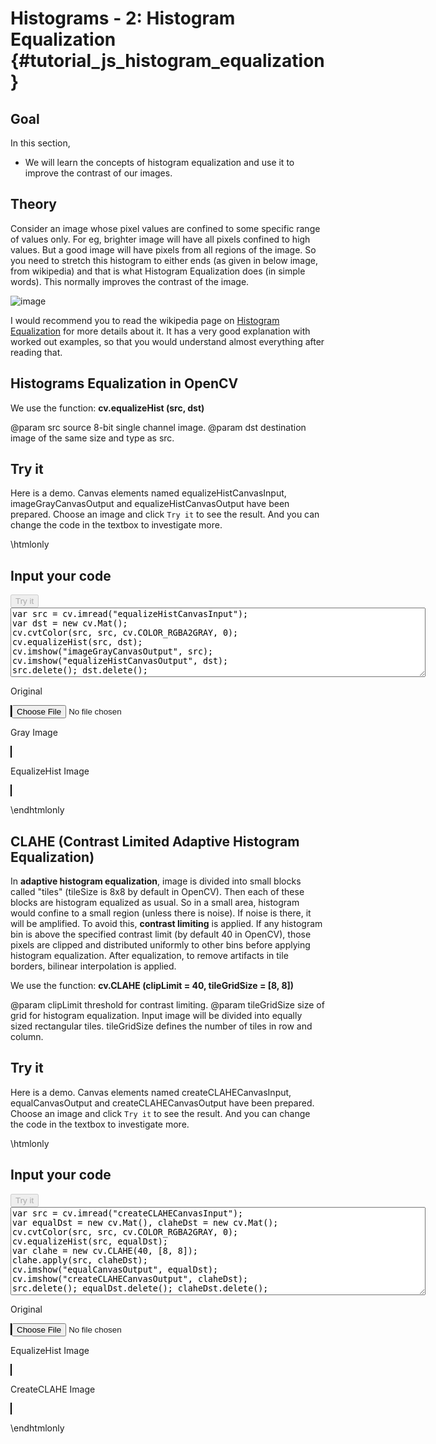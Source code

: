 Histograms - 2: Histogram Equalization {#tutorial_js_histogram_equalization}
======================================

Goal
----

In this section,

-   We will learn the concepts of histogram equalization and use it to improve the contrast of our
    images.

Theory
------

Consider an image whose pixel values are confined to some specific range of values only. For eg,
brighter image will have all pixels confined to high values. But a good image will have pixels from
all regions of the image. So you need to stretch this histogram to either ends (as given in below
image, from wikipedia) and that is what Histogram Equalization does (in simple words). This normally
improves the contrast of the image.

![image](images/histogram_equalization.png)

I would recommend you to read the wikipedia page on [Histogram
Equalization](http://en.wikipedia.org/wiki/Histogram_equalization) for more details about it. It has
a very good explanation with worked out examples, so that you would understand almost everything
after reading that.

Histograms Equalization in OpenCV
---------------------------------

We use the function: **cv.equalizeHist (src, dst)** 

@param src      source 8-bit single channel image.
@param dst      destination image of the same size and type as src.

Try it
------

Here is a demo. Canvas elements named equalizeHistCanvasInput, imageGrayCanvasOutput and equalizeHistCanvasOutput have been prepared. Choose an image and
click `Try it` to see the result. And you can change the code in the textbox to investigate more.


\htmlonly
<!DOCTYPE html>
<head>
<style>
canvas {
    border: 1px solid black;
}
.err {
    color: red;
}
</style>
</head>
<body>
<div id="equalizeHistCodeArea">
<h2>Input your code</h2>
<button id="equalizeHistTryIt" disabled="true" onclick="equalizeHistExecuteCode()">Try it</button><br>
<textarea rows="7" cols="80" id="equalizeHistTestCode" spellcheck="false">
var src = cv.imread("equalizeHistCanvasInput");
var dst = new cv.Mat();
cv.cvtColor(src, src, cv.COLOR_RGBA2GRAY, 0);
cv.equalizeHist(src, dst);
cv.imshow("imageGrayCanvasOutput", src);
cv.imshow("equalizeHistCanvasOutput", dst);
src.delete(); dst.delete(); 
</textarea>
<p class="err" id="equalizeHistErr"></p>
</div>
<div id="equalizeHistShowcase">
    <div>
   	    <p>Original</p>
        <canvas id="equalizeHistCanvasInput"></canvas>
        <input type="file" id="equalizeHistInput" name="file" />
    </div>
    <div>
    	<p>Gray Image</p>
        <canvas id="imageGrayCanvasOutput"></canvas>
    </div>
    <div>
    	<p>EqualizeHist Image</p>
        <canvas id="equalizeHistCanvasOutput"></canvas>
    </div>
</div>
<script src="utils.js"></script>
<script async src="opencv.js" id="opencvjs"></script>
<script>
function equalizeHistExecuteCode() {
    var equalizeHistText = document.getElementById("equalizeHistTestCode").value;
    try {
        eval(equalizeHistText);
        document.getElementById("equalizeHistErr").innerHTML = " ";
    } catch(err) {
        document.getElementById("equalizeHistErr").innerHTML = err;
    }
}

loadImageToCanvas("lena.jpg", "equalizeHistCanvasInput");
var equalizeHistInputElement = document.getElementById("equalizeHistInput");
equalizeHistInputElement.addEventListener("change", equalizeHistHandleFiles, false);
function equalizeHistHandleFiles(e) {
    var equalizeHistUrl = URL.createObjectURL(e.target.files[0]);
    loadImageToCanvas(equalizeHistUrl, "equalizeHistCanvasInput");
}
</script>
</body>
\endhtmlonly

CLAHE (Contrast Limited Adaptive Histogram Equalization)
--------------------------------------------------------

In **adaptive histogram equalization**, image is divided into small blocks called "tiles" (tileSize is 8x8 by default in OpenCV). Then each of these blocks are histogram equalized as usual. So in a small area, histogram would confine to a small region
(unless there is noise). If noise is there, it will be amplified. To avoid this, **contrast limiting** is applied. If any histogram bin is above the specified contrast limit (by default 40 in OpenCV), those pixels are clipped and distributed uniformly to other bins before applying histogram equalization. After equalization, to remove artifacts in tile borders, bilinear interpolation is applied.

We use the function: **cv.CLAHE (clipLimit = 40, tileGridSize = [8, 8])** 

@param clipLimit      threshold for contrast limiting.
@param tileGridSize   size of grid for histogram equalization. Input image will be divided into equally sized rectangular tiles. tileGridSize defines the number of tiles in row and column.

Try it
------

Here is a demo. Canvas elements named createCLAHECanvasInput, equalCanvasOutput and createCLAHECanvasOutput have been prepared. Choose an image and
click `Try it` to see the result. And you can change the code in the textbox to investigate more.

\htmlonly
<!DOCTYPE html>
<head>
<style>
canvas {
    border: 1px solid black;
}
.err {
    color: red;
}
</style>
</head>
<body>
<div id="createCLAHECodeArea">
<h2>Input your code</h2>
<button id="createCLAHETryIt" disabled="true" onclick="createCLAHEExecuteCode()">Try it</button><br>
<textarea rows="9" cols="80" id="createCLAHETestCode" spellcheck="false">
var src = cv.imread("createCLAHECanvasInput");
var equalDst = new cv.Mat(), claheDst = new cv.Mat();
cv.cvtColor(src, src, cv.COLOR_RGBA2GRAY, 0);
cv.equalizeHist(src, equalDst);
var clahe = new cv.CLAHE(40, [8, 8]);
clahe.apply(src, claheDst);
cv.imshow("equalCanvasOutput", equalDst);
cv.imshow("createCLAHECanvasOutput", claheDst);
src.delete(); equalDst.delete(); claheDst.delete();
</textarea>
<p class="err" id="createCLAHEErr"></p>
</div>
<div id="createCLAHEShowcase">
    <div>
        <p>Original</p>
        <canvas id="createCLAHECanvasInput"></canvas>
        <input type="file" id="createCLAHEInput" name="file" />
    </div>
    <div>
        <p>EqualizeHist Image</p>
        <canvas id="equalCanvasOutput"></canvas>
    </div>
    <div>
        <p>CreateCLAHE Image</p>
        <canvas id="createCLAHECanvasOutput"></canvas>
    </div>
</div>
<script>
function createCLAHEExecuteCode() {
    var createCLAHEText = document.getElementById("createCLAHETestCode").value;
    try {
        eval(createCLAHEText);
        document.getElementById("createCLAHEErr").innerHTML = " ";
    } catch(err) {
        document.getElementById("createCLAHEErr").innerHTML = err;
    }
}

loadImageToCanvas("lena.jpg", "createCLAHECanvasInput");
var createCLAHEInputElement = document.getElementById("createCLAHEInput");
createCLAHEInputElement.addEventListener("change", createCLAHEHandleFiles, false);
function createCLAHEHandleFiles(e) {
    var createCLAHEUrl = URL.createObjectURL(e.target.files[0]);
    loadImageToCanvas(createCLAHEUrl, "createCLAHECanvasInput");
}

function onReady() {
    document.getElementById("createCLAHETryIt").disabled = false;
    document.getElementById("equalizeHistTryIt").disabled = false;
}
if (typeof cv !== 'undefined') {
    onReady();
} else {
    document.getElementById("opencvjs").onload = onReady;
}
</script>
</body>
\endhtmlonly

